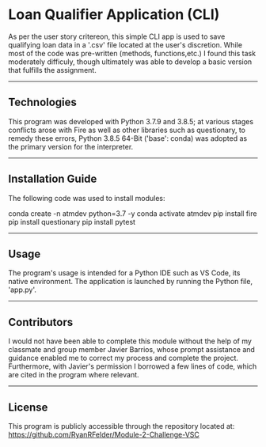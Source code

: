 # Loan Qualifier Application (CLI)

As per the user story critereon, this simple CLI app is used to save qualifying loan data in a
'.csv' file located at the user's discretion. While most of the code was pre-written (methods, functions,etc.) I found this task moderately difficuly, though ultimately was able to develop a basic version that fulfills the assignment.

---

## Technologies

This program was developed with Python 3.7.9 and 3.8.5; at various stages conflicts arose with Fire as well as other libraries such as questionary, to remedy these errors, Python 3.8.5 64-Bit ('base': conda) was adopted as the primary version for the interpreter. 

---

## Installation Guide

The following code was used to install modules:

conda create -n atmdev python=3.7 -y
conda activate atmdev
pip install fire
pip install questionary
pip install pytest

---

## Usage

The program's usage is intended for a Python IDE such as VS Code, its native environment. The application is launched by running the Python file, 'app.py'.

---

## Contributors

I would not have been able to complete this module without the help of my classmate and group member Javier Barrios, whose prompt assistance and guidance enabled me to correct my process and complete the project. Furthermore, with Javier's permission I borrowed a few lines of code, which are cited in the program where relevant. 

---

## License

This program is publicly accessible through the repository located at:
https://github.com/RyanRFelder/Module-2-Challenge-VSC
